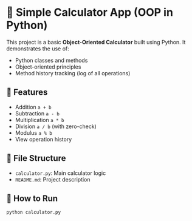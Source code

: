 # 🧮 Simple Calculator App (OOP in Python)

This project is a basic **Object-Oriented Calculator** built using Python. It demonstrates the use of:
- Python classes and methods
- Object-oriented principles
- Method history tracking (log of all operations)

## 🔧 Features

- Addition `a + b`
- Subtraction `a - b`
- Multiplication `a * b`
- Division `a / b` (with zero-check)
- Modulus `a % b`
- View operation history

## 📁 File Structure

- `calculator.py`: Main calculator logic
- `README.md`: Project description

## 🚀 How to Run

```bash
python calculator.py

